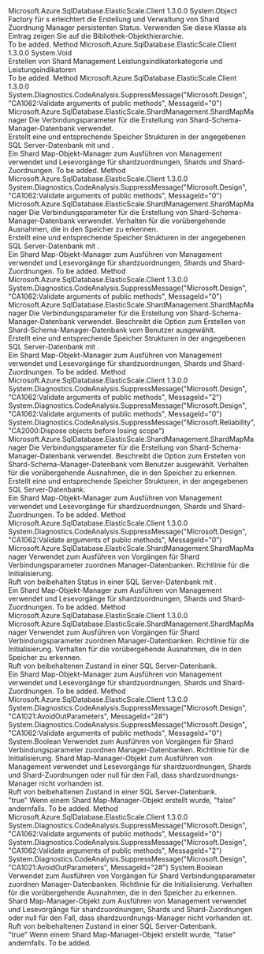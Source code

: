 <Type Name="ShardMapManagerFactory" FullName="Microsoft.Azure.SqlDatabase.ElasticScale.ShardManagement.ShardMapManagerFactory">
  <TypeSignature Language="C#" Value="public static class ShardMapManagerFactory" />
  <TypeSignature Language="ILAsm" Value=".class public auto ansi abstract sealed beforefieldinit ShardMapManagerFactory extends System.Object" />
  <TypeSignature Language="DocId" Value="T:Microsoft.Azure.SqlDatabase.ElasticScale.ShardManagement.ShardMapManagerFactory" />
  <TypeSignature Language="VB.NET" Value="Public Class ShardMapManagerFactory" />
  <TypeSignature Language="F#" Value="type ShardMapManagerFactory = class" />
  <AssemblyInfo>
    <AssemblyName>Microsoft.Azure.SqlDatabase.ElasticScale.Client</AssemblyName>
    <AssemblyVersion>1.3.0.0</AssemblyVersion>
  </AssemblyInfo>
  <Base>
    <BaseTypeName>System.Object</BaseTypeName>
  </Base>
  <Interfaces />
  <Docs>
    <summary>
            Factory für <see cref="T:Microsoft.Azure.SqlDatabase.ElasticScale.ShardManagement.ShardMapManager" />s erleichtert die Erstellung und Verwaltung von Shard Zuordnung Manager persistenten Status. Verwenden Sie diese Klasse als Eintrag zeigen Sie auf die Bibliothek-Objekthierarchie.
            </summary>
    <remarks>To be added.</remarks>
  </Docs>
  <Members>
    <Member MemberName="CreatePerformanceCategoryAndCounters">
      <MemberSignature Language="C#" Value="public static void CreatePerformanceCategoryAndCounters ();" />
      <MemberSignature Language="ILAsm" Value=".method public static hidebysig void CreatePerformanceCategoryAndCounters() cil managed" />
      <MemberSignature Language="DocId" Value="M:Microsoft.Azure.SqlDatabase.ElasticScale.ShardManagement.ShardMapManagerFactory.CreatePerformanceCategoryAndCounters" />
      <MemberSignature Language="VB.NET" Value="Public Shared Sub CreatePerformanceCategoryAndCounters ()" />
      <MemberSignature Language="F#" Value="static member CreatePerformanceCategoryAndCounters : unit -&gt; unit" Usage="Microsoft.Azure.SqlDatabase.ElasticScale.ShardManagement.ShardMapManagerFactory.CreatePerformanceCategoryAndCounters " />
      <MemberType>Method</MemberType>
      <AssemblyInfo>
        <AssemblyName>Microsoft.Azure.SqlDatabase.ElasticScale.Client</AssemblyName>
        <AssemblyVersion>1.3.0.0</AssemblyVersion>
      </AssemblyInfo>
      <ReturnValue>
        <ReturnType>System.Void</ReturnType>
      </ReturnValue>
      <Parameters />
      <Docs>
        <summary>
            Erstellen von Shard Management Leistungsindikatorkategorie und Leistungsindikatoren
            </summary>
        <remarks>To be added.</remarks>
      </Docs>
    </Member>
    <Member MemberName="CreateSqlShardMapManager">
      <MemberSignature Language="C#" Value="public static Microsoft.Azure.SqlDatabase.ElasticScale.ShardManagement.ShardMapManager CreateSqlShardMapManager (string connectionString);" />
      <MemberSignature Language="ILAsm" Value=".method public static hidebysig class Microsoft.Azure.SqlDatabase.ElasticScale.ShardManagement.ShardMapManager CreateSqlShardMapManager(string connectionString) cil managed" />
      <MemberSignature Language="DocId" Value="M:Microsoft.Azure.SqlDatabase.ElasticScale.ShardManagement.ShardMapManagerFactory.CreateSqlShardMapManager(System.String)" />
      <MemberSignature Language="VB.NET" Value="Public Shared Function CreateSqlShardMapManager (connectionString As String) As ShardMapManager" />
      <MemberSignature Language="F#" Value="static member CreateSqlShardMapManager : string -&gt; Microsoft.Azure.SqlDatabase.ElasticScale.ShardManagement.ShardMapManager" Usage="Microsoft.Azure.SqlDatabase.ElasticScale.ShardManagement.ShardMapManagerFactory.CreateSqlShardMapManager connectionString" />
      <MemberType>Method</MemberType>
      <AssemblyInfo>
        <AssemblyName>Microsoft.Azure.SqlDatabase.ElasticScale.Client</AssemblyName>
        <AssemblyVersion>1.3.0.0</AssemblyVersion>
      </AssemblyInfo>
      <Attributes>
        <Attribute>
          <AttributeName>System.Diagnostics.CodeAnalysis.SuppressMessage("Microsoft.Design", "CA1062:Validate arguments of public methods", MessageId="0")</AttributeName>
        </Attribute>
      </Attributes>
      <ReturnValue>
        <ReturnType>Microsoft.Azure.SqlDatabase.ElasticScale.ShardManagement.ShardMapManager</ReturnType>
      </ReturnValue>
      <Parameters>
        <Parameter Name="connectionString" Type="System.String" />
      </Parameters>
      <Docs>
        <param name="connectionString">Die Verbindungsparameter für die Erstellung von Shard-Schema-Manager-Datenbank verwendet.</param>
        <summary>
            Erstellt eine <see cref="T:Microsoft.Azure.SqlDatabase.ElasticScale.ShardManagement.ShardMapManager" /> und entsprechende Speicher Strukturen in der angegebenen SQL Server-Datenbank mit <see cref="F:Microsoft.Azure.SqlDatabase.ElasticScale.ShardManagement.ShardMapManagerCreateMode.KeepExisting" /> und <see cref="P:Microsoft.Azure.SqlDatabase.ElasticScale.RetryBehavior.DefaultRetryBehavior" />.
            </summary>
        <returns>
            Ein Shard Map-Objekt-Manager zum Ausführen von Management verwendet und Lesevorgänge für shardzuordnungen, Shards und Shard-Zuordnungen.
            </returns>
        <remarks>To be added.</remarks>
      </Docs>
    </Member>
    <Member MemberName="CreateSqlShardMapManager">
      <MemberSignature Language="C#" Value="public static Microsoft.Azure.SqlDatabase.ElasticScale.ShardManagement.ShardMapManager CreateSqlShardMapManager (string connectionString, Microsoft.Azure.SqlDatabase.ElasticScale.RetryBehavior retryBehavior);" />
      <MemberSignature Language="ILAsm" Value=".method public static hidebysig class Microsoft.Azure.SqlDatabase.ElasticScale.ShardManagement.ShardMapManager CreateSqlShardMapManager(string connectionString, class Microsoft.Azure.SqlDatabase.ElasticScale.RetryBehavior retryBehavior) cil managed" />
      <MemberSignature Language="DocId" Value="M:Microsoft.Azure.SqlDatabase.ElasticScale.ShardManagement.ShardMapManagerFactory.CreateSqlShardMapManager(System.String,Microsoft.Azure.SqlDatabase.ElasticScale.RetryBehavior)" />
      <MemberSignature Language="F#" Value="static member CreateSqlShardMapManager : string * Microsoft.Azure.SqlDatabase.ElasticScale.RetryBehavior -&gt; Microsoft.Azure.SqlDatabase.ElasticScale.ShardManagement.ShardMapManager" Usage="Microsoft.Azure.SqlDatabase.ElasticScale.ShardManagement.ShardMapManagerFactory.CreateSqlShardMapManager (connectionString, retryBehavior)" />
      <MemberType>Method</MemberType>
      <AssemblyInfo>
        <AssemblyName>Microsoft.Azure.SqlDatabase.ElasticScale.Client</AssemblyName>
        <AssemblyVersion>1.3.0.0</AssemblyVersion>
      </AssemblyInfo>
      <Attributes>
        <Attribute>
          <AttributeName>System.Diagnostics.CodeAnalysis.SuppressMessage("Microsoft.Design", "CA1062:Validate arguments of public methods", MessageId="0")</AttributeName>
        </Attribute>
      </Attributes>
      <ReturnValue>
        <ReturnType>Microsoft.Azure.SqlDatabase.ElasticScale.ShardManagement.ShardMapManager</ReturnType>
      </ReturnValue>
      <Parameters>
        <Parameter Name="connectionString" Type="System.String" />
        <Parameter Name="retryBehavior" Type="Microsoft.Azure.SqlDatabase.ElasticScale.RetryBehavior" />
      </Parameters>
      <Docs>
        <param name="connectionString">Die Verbindungsparameter für die Erstellung von Shard-Schema-Manager-Datenbank verwendet.</param>
        <param name="retryBehavior">Verhalten für die vorübergehende Ausnahmen, die in den Speicher zu erkennen.</param>
        <summary>
            Erstellt eine <see cref="T:Microsoft.Azure.SqlDatabase.ElasticScale.ShardManagement.ShardMapManager" /> und entsprechende Speicher Strukturen in der angegebenen SQL Server-Datenbank mit <see cref="F:Microsoft.Azure.SqlDatabase.ElasticScale.ShardManagement.ShardMapManagerCreateMode.KeepExisting" />.
            </summary>
        <returns>
            Ein Shard Map-Objekt-Manager zum Ausführen von Management verwendet und Lesevorgänge für shardzuordnungen, Shards und Shard-Zuordnungen.
            </returns>
        <remarks>To be added.</remarks>
      </Docs>
    </Member>
    <Member MemberName="CreateSqlShardMapManager">
      <MemberSignature Language="C#" Value="public static Microsoft.Azure.SqlDatabase.ElasticScale.ShardManagement.ShardMapManager CreateSqlShardMapManager (string connectionString, Microsoft.Azure.SqlDatabase.ElasticScale.ShardManagement.ShardMapManagerCreateMode createMode);" />
      <MemberSignature Language="ILAsm" Value=".method public static hidebysig class Microsoft.Azure.SqlDatabase.ElasticScale.ShardManagement.ShardMapManager CreateSqlShardMapManager(string connectionString, valuetype Microsoft.Azure.SqlDatabase.ElasticScale.ShardManagement.ShardMapManagerCreateMode createMode) cil managed" />
      <MemberSignature Language="DocId" Value="M:Microsoft.Azure.SqlDatabase.ElasticScale.ShardManagement.ShardMapManagerFactory.CreateSqlShardMapManager(System.String,Microsoft.Azure.SqlDatabase.ElasticScale.ShardManagement.ShardMapManagerCreateMode)" />
      <MemberSignature Language="VB.NET" Value="Public Shared Function CreateSqlShardMapManager (connectionString As String, createMode As ShardMapManagerCreateMode) As ShardMapManager" />
      <MemberSignature Language="F#" Value="static member CreateSqlShardMapManager : string * Microsoft.Azure.SqlDatabase.ElasticScale.ShardManagement.ShardMapManagerCreateMode -&gt; Microsoft.Azure.SqlDatabase.ElasticScale.ShardManagement.ShardMapManager" Usage="Microsoft.Azure.SqlDatabase.ElasticScale.ShardManagement.ShardMapManagerFactory.CreateSqlShardMapManager (connectionString, createMode)" />
      <MemberType>Method</MemberType>
      <AssemblyInfo>
        <AssemblyName>Microsoft.Azure.SqlDatabase.ElasticScale.Client</AssemblyName>
        <AssemblyVersion>1.3.0.0</AssemblyVersion>
      </AssemblyInfo>
      <Attributes>
        <Attribute>
          <AttributeName>System.Diagnostics.CodeAnalysis.SuppressMessage("Microsoft.Design", "CA1062:Validate arguments of public methods", MessageId="0")</AttributeName>
        </Attribute>
      </Attributes>
      <ReturnValue>
        <ReturnType>Microsoft.Azure.SqlDatabase.ElasticScale.ShardManagement.ShardMapManager</ReturnType>
      </ReturnValue>
      <Parameters>
        <Parameter Name="connectionString" Type="System.String" />
        <Parameter Name="createMode" Type="Microsoft.Azure.SqlDatabase.ElasticScale.ShardManagement.ShardMapManagerCreateMode" />
      </Parameters>
      <Docs>
        <param name="connectionString">Die Verbindungsparameter für die Erstellung von Shard-Schema-Manager-Datenbank verwendet.</param>
        <param name="createMode">Beschreibt die Option zum Erstellen von Shard-Schema-Manager-Datenbank vom Benutzer ausgewählt.</param>
        <summary>
            Erstellt eine <see cref="T:Microsoft.Azure.SqlDatabase.ElasticScale.ShardManagement.ShardMapManager" /> und entsprechende Speicher Strukturen in der angegebenen SQL Server-Datenbank mit <see cref="P:Microsoft.Azure.SqlDatabase.ElasticScale.RetryBehavior.DefaultRetryBehavior" />.
            </summary>
        <returns>
            Ein Shard Map-Objekt-Manager zum Ausführen von Management verwendet und Lesevorgänge für shardzuordnungen, Shards und Shard-Zuordnungen.
            </returns>
        <remarks>To be added.</remarks>
      </Docs>
    </Member>
    <Member MemberName="CreateSqlShardMapManager">
      <MemberSignature Language="C#" Value="public static Microsoft.Azure.SqlDatabase.ElasticScale.ShardManagement.ShardMapManager CreateSqlShardMapManager (string connectionString, Microsoft.Azure.SqlDatabase.ElasticScale.ShardManagement.ShardMapManagerCreateMode createMode, Microsoft.Azure.SqlDatabase.ElasticScale.RetryBehavior retryBehavior);" />
      <MemberSignature Language="ILAsm" Value=".method public static hidebysig class Microsoft.Azure.SqlDatabase.ElasticScale.ShardManagement.ShardMapManager CreateSqlShardMapManager(string connectionString, valuetype Microsoft.Azure.SqlDatabase.ElasticScale.ShardManagement.ShardMapManagerCreateMode createMode, class Microsoft.Azure.SqlDatabase.ElasticScale.RetryBehavior retryBehavior) cil managed" />
      <MemberSignature Language="DocId" Value="M:Microsoft.Azure.SqlDatabase.ElasticScale.ShardManagement.ShardMapManagerFactory.CreateSqlShardMapManager(System.String,Microsoft.Azure.SqlDatabase.ElasticScale.ShardManagement.ShardMapManagerCreateMode,Microsoft.Azure.SqlDatabase.ElasticScale.RetryBehavior)" />
      <MemberSignature Language="F#" Value="static member CreateSqlShardMapManager : string * Microsoft.Azure.SqlDatabase.ElasticScale.ShardManagement.ShardMapManagerCreateMode * Microsoft.Azure.SqlDatabase.ElasticScale.RetryBehavior -&gt; Microsoft.Azure.SqlDatabase.ElasticScale.ShardManagement.ShardMapManager" Usage="Microsoft.Azure.SqlDatabase.ElasticScale.ShardManagement.ShardMapManagerFactory.CreateSqlShardMapManager (connectionString, createMode, retryBehavior)" />
      <MemberType>Method</MemberType>
      <AssemblyInfo>
        <AssemblyName>Microsoft.Azure.SqlDatabase.ElasticScale.Client</AssemblyName>
        <AssemblyVersion>1.3.0.0</AssemblyVersion>
      </AssemblyInfo>
      <Attributes>
        <Attribute>
          <AttributeName>System.Diagnostics.CodeAnalysis.SuppressMessage("Microsoft.Design", "CA1062:Validate arguments of public methods", MessageId="2")</AttributeName>
        </Attribute>
        <Attribute>
          <AttributeName>System.Diagnostics.CodeAnalysis.SuppressMessage("Microsoft.Design", "CA1062:Validate arguments of public methods", MessageId="0")</AttributeName>
        </Attribute>
        <Attribute>
          <AttributeName>System.Diagnostics.CodeAnalysis.SuppressMessage("Microsoft.Reliability", "CA2000:Dispose objects before losing scope")</AttributeName>
        </Attribute>
      </Attributes>
      <ReturnValue>
        <ReturnType>Microsoft.Azure.SqlDatabase.ElasticScale.ShardManagement.ShardMapManager</ReturnType>
      </ReturnValue>
      <Parameters>
        <Parameter Name="connectionString" Type="System.String" />
        <Parameter Name="createMode" Type="Microsoft.Azure.SqlDatabase.ElasticScale.ShardManagement.ShardMapManagerCreateMode" />
        <Parameter Name="retryBehavior" Type="Microsoft.Azure.SqlDatabase.ElasticScale.RetryBehavior" />
      </Parameters>
      <Docs>
        <param name="connectionString">Die Verbindungsparameter für die Erstellung von Shard-Schema-Manager-Datenbank verwendet.</param>
        <param name="createMode">Beschreibt die Option zum Erstellen von Shard-Schema-Manager-Datenbank vom Benutzer ausgewählt.</param>
        <param name="retryBehavior">Verhalten für die vorübergehende Ausnahmen, die in den Speicher zu erkennen.</param>
        <summary>
            Erstellt eine <see cref="T:Microsoft.Azure.SqlDatabase.ElasticScale.ShardManagement.ShardMapManager" /> und entsprechende Speicher Strukturen, in der angegebenen SQL Server-Datenbank.
            </summary>
        <returns>
            Ein Shard Map-Objekt-Manager zum Ausführen von Management verwendet und Lesevorgänge für shardzuordnungen, Shards und Shard-Zuordnungen.
            </returns>
        <remarks>To be added.</remarks>
      </Docs>
    </Member>
    <Member MemberName="GetSqlShardMapManager">
      <MemberSignature Language="C#" Value="public static Microsoft.Azure.SqlDatabase.ElasticScale.ShardManagement.ShardMapManager GetSqlShardMapManager (string connectionString, Microsoft.Azure.SqlDatabase.ElasticScale.ShardManagement.ShardMapManagerLoadPolicy loadPolicy);" />
      <MemberSignature Language="ILAsm" Value=".method public static hidebysig class Microsoft.Azure.SqlDatabase.ElasticScale.ShardManagement.ShardMapManager GetSqlShardMapManager(string connectionString, valuetype Microsoft.Azure.SqlDatabase.ElasticScale.ShardManagement.ShardMapManagerLoadPolicy loadPolicy) cil managed" />
      <MemberSignature Language="DocId" Value="M:Microsoft.Azure.SqlDatabase.ElasticScale.ShardManagement.ShardMapManagerFactory.GetSqlShardMapManager(System.String,Microsoft.Azure.SqlDatabase.ElasticScale.ShardManagement.ShardMapManagerLoadPolicy)" />
      <MemberSignature Language="VB.NET" Value="Public Shared Function GetSqlShardMapManager (connectionString As String, loadPolicy As ShardMapManagerLoadPolicy) As ShardMapManager" />
      <MemberSignature Language="F#" Value="static member GetSqlShardMapManager : string * Microsoft.Azure.SqlDatabase.ElasticScale.ShardManagement.ShardMapManagerLoadPolicy -&gt; Microsoft.Azure.SqlDatabase.ElasticScale.ShardManagement.ShardMapManager" Usage="Microsoft.Azure.SqlDatabase.ElasticScale.ShardManagement.ShardMapManagerFactory.GetSqlShardMapManager (connectionString, loadPolicy)" />
      <MemberType>Method</MemberType>
      <AssemblyInfo>
        <AssemblyName>Microsoft.Azure.SqlDatabase.ElasticScale.Client</AssemblyName>
        <AssemblyVersion>1.3.0.0</AssemblyVersion>
      </AssemblyInfo>
      <Attributes>
        <Attribute>
          <AttributeName>System.Diagnostics.CodeAnalysis.SuppressMessage("Microsoft.Design", "CA1062:Validate arguments of public methods", MessageId="0")</AttributeName>
        </Attribute>
      </Attributes>
      <ReturnValue>
        <ReturnType>Microsoft.Azure.SqlDatabase.ElasticScale.ShardManagement.ShardMapManager</ReturnType>
      </ReturnValue>
      <Parameters>
        <Parameter Name="connectionString" Type="System.String" />
        <Parameter Name="loadPolicy" Type="Microsoft.Azure.SqlDatabase.ElasticScale.ShardManagement.ShardMapManagerLoadPolicy" />
      </Parameters>
      <Docs>
        <param name="connectionString">Verwendet zum Ausführen von Vorgängen für Shard Verbindungsparameter zuordnen Manager-Datenbanken.</param>
        <param name="loadPolicy">Richtlinie für die Initialisierung.</param>
        <summary>
            Ruft <see cref="T:Microsoft.Azure.SqlDatabase.ElasticScale.ShardManagement.ShardMapManager" /> von beibehalten Status in einer SQL Server-Datenbank mit <see cref="P:Microsoft.Azure.SqlDatabase.ElasticScale.RetryBehavior.DefaultRetryBehavior" />. 
            </summary>
        <returns>
            Ein Shard Map-Objekt-Manager zum Ausführen von Management verwendet und Lesevorgänge für shardzuordnungen, Shards und Shard-Zuordnungen.
            </returns>
        <remarks>To be added.</remarks>
      </Docs>
    </Member>
    <Member MemberName="GetSqlShardMapManager">
      <MemberSignature Language="C#" Value="public static Microsoft.Azure.SqlDatabase.ElasticScale.ShardManagement.ShardMapManager GetSqlShardMapManager (string connectionString, Microsoft.Azure.SqlDatabase.ElasticScale.ShardManagement.ShardMapManagerLoadPolicy loadPolicy, Microsoft.Azure.SqlDatabase.ElasticScale.RetryBehavior retryBehavior);" />
      <MemberSignature Language="ILAsm" Value=".method public static hidebysig class Microsoft.Azure.SqlDatabase.ElasticScale.ShardManagement.ShardMapManager GetSqlShardMapManager(string connectionString, valuetype Microsoft.Azure.SqlDatabase.ElasticScale.ShardManagement.ShardMapManagerLoadPolicy loadPolicy, class Microsoft.Azure.SqlDatabase.ElasticScale.RetryBehavior retryBehavior) cil managed" />
      <MemberSignature Language="DocId" Value="M:Microsoft.Azure.SqlDatabase.ElasticScale.ShardManagement.ShardMapManagerFactory.GetSqlShardMapManager(System.String,Microsoft.Azure.SqlDatabase.ElasticScale.ShardManagement.ShardMapManagerLoadPolicy,Microsoft.Azure.SqlDatabase.ElasticScale.RetryBehavior)" />
      <MemberSignature Language="F#" Value="static member GetSqlShardMapManager : string * Microsoft.Azure.SqlDatabase.ElasticScale.ShardManagement.ShardMapManagerLoadPolicy * Microsoft.Azure.SqlDatabase.ElasticScale.RetryBehavior -&gt; Microsoft.Azure.SqlDatabase.ElasticScale.ShardManagement.ShardMapManager" Usage="Microsoft.Azure.SqlDatabase.ElasticScale.ShardManagement.ShardMapManagerFactory.GetSqlShardMapManager (connectionString, loadPolicy, retryBehavior)" />
      <MemberType>Method</MemberType>
      <AssemblyInfo>
        <AssemblyName>Microsoft.Azure.SqlDatabase.ElasticScale.Client</AssemblyName>
        <AssemblyVersion>1.3.0.0</AssemblyVersion>
      </AssemblyInfo>
      <ReturnValue>
        <ReturnType>Microsoft.Azure.SqlDatabase.ElasticScale.ShardManagement.ShardMapManager</ReturnType>
      </ReturnValue>
      <Parameters>
        <Parameter Name="connectionString" Type="System.String" />
        <Parameter Name="loadPolicy" Type="Microsoft.Azure.SqlDatabase.ElasticScale.ShardManagement.ShardMapManagerLoadPolicy" />
        <Parameter Name="retryBehavior" Type="Microsoft.Azure.SqlDatabase.ElasticScale.RetryBehavior" />
      </Parameters>
      <Docs>
        <param name="connectionString">Verwendet zum Ausführen von Vorgängen für Shard Verbindungsparameter zuordnen Manager-Datenbanken.</param>
        <param name="loadPolicy">Richtlinie für die Initialisierung.</param>
        <param name="retryBehavior">Verhalten für die vorübergehende Ausnahmen, die in den Speicher zu erkennen.</param>
        <summary>
            Ruft <see cref="T:Microsoft.Azure.SqlDatabase.ElasticScale.ShardManagement.ShardMapManager" /> von beibehaltenen Zustand in einer SQL Server-Datenbank.
            </summary>
        <returns>
            Ein Shard Map-Objekt-Manager zum Ausführen von Management verwendet und Lesevorgänge für shardzuordnungen, Shards und Shard-Zuordnungen.
            </returns>
        <remarks>To be added.</remarks>
      </Docs>
    </Member>
    <Member MemberName="TryGetSqlShardMapManager">
      <MemberSignature Language="C#" Value="public static bool TryGetSqlShardMapManager (string connectionString, Microsoft.Azure.SqlDatabase.ElasticScale.ShardManagement.ShardMapManagerLoadPolicy loadPolicy, out Microsoft.Azure.SqlDatabase.ElasticScale.ShardManagement.ShardMapManager shardMapManager);" />
      <MemberSignature Language="ILAsm" Value=".method public static hidebysig bool TryGetSqlShardMapManager(string connectionString, valuetype Microsoft.Azure.SqlDatabase.ElasticScale.ShardManagement.ShardMapManagerLoadPolicy loadPolicy, [out] class Microsoft.Azure.SqlDatabase.ElasticScale.ShardManagement.ShardMapManager&amp; shardMapManager) cil managed" />
      <MemberSignature Language="DocId" Value="M:Microsoft.Azure.SqlDatabase.ElasticScale.ShardManagement.ShardMapManagerFactory.TryGetSqlShardMapManager(System.String,Microsoft.Azure.SqlDatabase.ElasticScale.ShardManagement.ShardMapManagerLoadPolicy,Microsoft.Azure.SqlDatabase.ElasticScale.ShardManagement.ShardMapManager@)" />
      <MemberSignature Language="VB.NET" Value="Public Shared Function TryGetSqlShardMapManager (connectionString As String, loadPolicy As ShardMapManagerLoadPolicy, ByRef shardMapManager As ShardMapManager) As Boolean" />
      <MemberSignature Language="F#" Value="static member TryGetSqlShardMapManager : string * Microsoft.Azure.SqlDatabase.ElasticScale.ShardManagement.ShardMapManagerLoadPolicy *  -&gt; bool" Usage="Microsoft.Azure.SqlDatabase.ElasticScale.ShardManagement.ShardMapManagerFactory.TryGetSqlShardMapManager (connectionString, loadPolicy, shardMapManager)" />
      <MemberType>Method</MemberType>
      <AssemblyInfo>
        <AssemblyName>Microsoft.Azure.SqlDatabase.ElasticScale.Client</AssemblyName>
        <AssemblyVersion>1.3.0.0</AssemblyVersion>
      </AssemblyInfo>
      <Attributes>
        <Attribute>
          <AttributeName>System.Diagnostics.CodeAnalysis.SuppressMessage("Microsoft.Design", "CA1021:AvoidOutParameters", MessageId="2#")</AttributeName>
        </Attribute>
        <Attribute>
          <AttributeName>System.Diagnostics.CodeAnalysis.SuppressMessage("Microsoft.Design", "CA1062:Validate arguments of public methods", MessageId="0")</AttributeName>
        </Attribute>
      </Attributes>
      <ReturnValue>
        <ReturnType>System.Boolean</ReturnType>
      </ReturnValue>
      <Parameters>
        <Parameter Name="connectionString" Type="System.String" />
        <Parameter Name="loadPolicy" Type="Microsoft.Azure.SqlDatabase.ElasticScale.ShardManagement.ShardMapManagerLoadPolicy" />
        <Parameter Name="shardMapManager" Type="Microsoft.Azure.SqlDatabase.ElasticScale.ShardManagement.ShardMapManager&amp;" RefType="out" />
      </Parameters>
      <Docs>
        <param name="connectionString">Verwendet zum Ausführen von Vorgängen für Shard Verbindungsparameter zuordnen Manager-Datenbanken.</param>
        <param name="loadPolicy">Richtlinie für die Initialisierung.</param>
        <param name="shardMapManager">Shard Map-Manager-Objekt zum Ausführen von Management verwendet und Lesevorgänge für shardzuordnungen, Shards und Shard-Zuordnungen oder <c>null</c> für den Fall, dass shardzuordnungs-Manager nicht vorhanden ist.</param>
        <summary>
            Ruft <see cref="T:Microsoft.Azure.SqlDatabase.ElasticScale.ShardManagement.ShardMapManager" /> von beibehaltenen Zustand in einer SQL Server-Datenbank.
            </summary>
        <returns>
          <c>"true"</c> Wenn einem Shard Map-Manager-Objekt erstellt wurde, <c>"false"</c> andernfalls.
            </returns>
        <remarks>To be added.</remarks>
      </Docs>
    </Member>
    <Member MemberName="TryGetSqlShardMapManager">
      <MemberSignature Language="C#" Value="public static bool TryGetSqlShardMapManager (string connectionString, Microsoft.Azure.SqlDatabase.ElasticScale.ShardManagement.ShardMapManagerLoadPolicy loadPolicy, Microsoft.Azure.SqlDatabase.ElasticScale.RetryBehavior retryBehavior, out Microsoft.Azure.SqlDatabase.ElasticScale.ShardManagement.ShardMapManager shardMapManager);" />
      <MemberSignature Language="ILAsm" Value=".method public static hidebysig bool TryGetSqlShardMapManager(string connectionString, valuetype Microsoft.Azure.SqlDatabase.ElasticScale.ShardManagement.ShardMapManagerLoadPolicy loadPolicy, class Microsoft.Azure.SqlDatabase.ElasticScale.RetryBehavior retryBehavior, [out] class Microsoft.Azure.SqlDatabase.ElasticScale.ShardManagement.ShardMapManager&amp; shardMapManager) cil managed" />
      <MemberSignature Language="DocId" Value="M:Microsoft.Azure.SqlDatabase.ElasticScale.ShardManagement.ShardMapManagerFactory.TryGetSqlShardMapManager(System.String,Microsoft.Azure.SqlDatabase.ElasticScale.ShardManagement.ShardMapManagerLoadPolicy,Microsoft.Azure.SqlDatabase.ElasticScale.RetryBehavior,Microsoft.Azure.SqlDatabase.ElasticScale.ShardManagement.ShardMapManager@)" />
      <MemberSignature Language="F#" Value="static member TryGetSqlShardMapManager : string * Microsoft.Azure.SqlDatabase.ElasticScale.ShardManagement.ShardMapManagerLoadPolicy * Microsoft.Azure.SqlDatabase.ElasticScale.RetryBehavior *  -&gt; bool" Usage="Microsoft.Azure.SqlDatabase.ElasticScale.ShardManagement.ShardMapManagerFactory.TryGetSqlShardMapManager (connectionString, loadPolicy, retryBehavior, shardMapManager)" />
      <MemberType>Method</MemberType>
      <AssemblyInfo>
        <AssemblyName>Microsoft.Azure.SqlDatabase.ElasticScale.Client</AssemblyName>
        <AssemblyVersion>1.3.0.0</AssemblyVersion>
      </AssemblyInfo>
      <Attributes>
        <Attribute>
          <AttributeName>System.Diagnostics.CodeAnalysis.SuppressMessage("Microsoft.Design", "CA1062:Validate arguments of public methods", MessageId="0")</AttributeName>
        </Attribute>
        <Attribute>
          <AttributeName>System.Diagnostics.CodeAnalysis.SuppressMessage("Microsoft.Design", "CA1062:Validate arguments of public methods", MessageId="2")</AttributeName>
        </Attribute>
        <Attribute>
          <AttributeName>System.Diagnostics.CodeAnalysis.SuppressMessage("Microsoft.Design", "CA1021:AvoidOutParameters", MessageId="2#")</AttributeName>
        </Attribute>
      </Attributes>
      <ReturnValue>
        <ReturnType>System.Boolean</ReturnType>
      </ReturnValue>
      <Parameters>
        <Parameter Name="connectionString" Type="System.String" />
        <Parameter Name="loadPolicy" Type="Microsoft.Azure.SqlDatabase.ElasticScale.ShardManagement.ShardMapManagerLoadPolicy" />
        <Parameter Name="retryBehavior" Type="Microsoft.Azure.SqlDatabase.ElasticScale.RetryBehavior" />
        <Parameter Name="shardMapManager" Type="Microsoft.Azure.SqlDatabase.ElasticScale.ShardManagement.ShardMapManager&amp;" RefType="out" />
      </Parameters>
      <Docs>
        <param name="connectionString">Verwendet zum Ausführen von Vorgängen für Shard Verbindungsparameter zuordnen Manager-Datenbanken.</param>
        <param name="loadPolicy">Richtlinie für die Initialisierung.</param>
        <param name="retryBehavior">Verhalten für die vorübergehende Ausnahmen, die in den Speicher zu erkennen.</param>
        <param name="shardMapManager">Shard Map-Manager-Objekt zum Ausführen von Management verwendet und Lesevorgänge für shardzuordnungen, Shards und Shard-Zuordnungen oder <c>null</c> für den Fall, dass shardzuordnungs-Manager nicht vorhanden ist.</param>
        <summary>
            Ruft <see cref="T:Microsoft.Azure.SqlDatabase.ElasticScale.ShardManagement.ShardMapManager" /> von beibehaltenen Zustand in einer SQL Server-Datenbank.
            </summary>
        <returns>
          <c>"true"</c> Wenn einem Shard Map-Manager-Objekt erstellt wurde, <c>"false"</c> andernfalls.
            </returns>
        <remarks>To be added.</remarks>
      </Docs>
    </Member>
  </Members>
</Type>